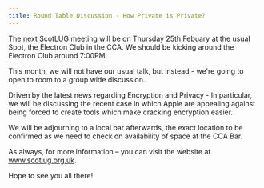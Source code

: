 ```yaml
---
title: Round Table Discussion - How Private is Private?
---
```


The next ScotLUG meeting will be on Thursday 25th Febuary at the usual Spot, the Electron Club in the CCA. We should be kicking around the Electron Club around 7:00PM.

This month, we will not have our usual talk, but instead - we're going to open to room to a group wide discussion.

Driven by the latest news regarding Encryption and Privacy - In particular, we will be discussing the recent case in which Apple are appealing against being forced to create tools which make cracking encryption easier.

We will be adjourning to a local bar afterwards, the exact location to be confirmed as we need to check on availability of space at the CCA Bar.

As always, for more information – you can visit the website at <a href="http://www.scotlug.org.uk">www.scotlug.org.uk</a>.

Hope to see you all there!
